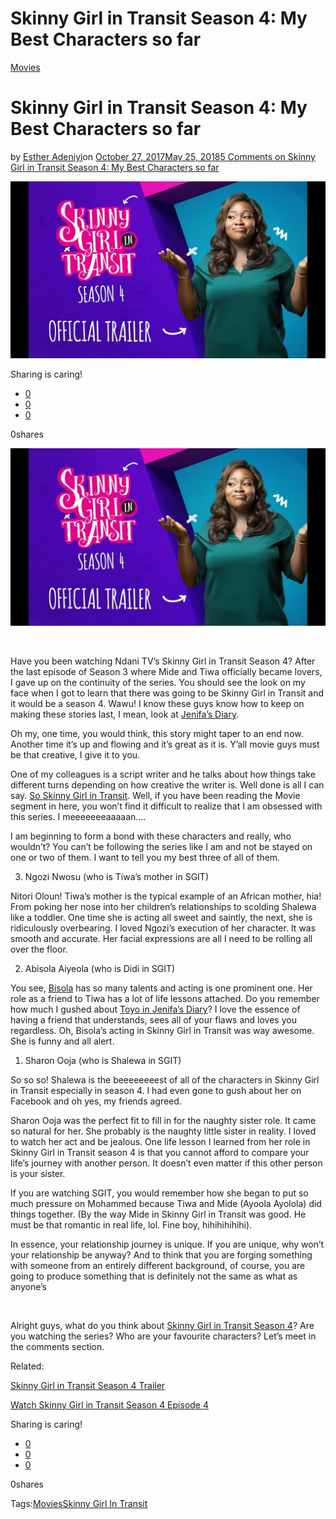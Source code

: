 # Skinny Girl in Transit Season 4: My Best Characters so far

[Movies](https://estheradeniyi.com/category/movies/)
# Skinny Girl in Transit Season 4: My Best Characters so far

by [Esther Adeniyi](https://estheradeniyi.com/author/esther-adeniyi/)on [October 27, 2017May 25, 2018](https://estheradeniyi.com/skinny-girl-in-transit-season-4-my-bes/)[5 Comments on Skinny Girl in Transit Season 4: My Best Characters so far](https://estheradeniyi.com/skinny-girl-in-transit-season-4-my-bes/#comments)

![](images/SkinnyGirlinTransit.jpg)

Sharing is caring!

- [0](https://www.facebook.com/sharer/sharer.php?u=https%3A%2F%2Festheradeniyi.com%2Fskinny-girl-in-transit-season-4-my-bes%2F&amp;t=Skinny%20Girl%20in%20Transit%20Season%204%3A%20My%20Best%20Characters%20so%20far)
- [0](https://twitter.com/intent/tweet?text=Skinny%20Girl%20in%20Transit%20Season%204%3A%20My%20Best%20Characters%20so%20far&amp;url=https%3A%2F%2Festheradeniyi.com%2Fskinny-girl-in-transit-season-4-my-bes%2F)
- [0](#)

0shares

[![Skinny Girl in Transit Season 4 images](images/SkinnyGirlinTransit-1024x576.jpg)](images/SkinnyGirlinTransit-1024x576.jpg)

&#xA0;

Have you been watching Ndani TV&#x2019;s Skinny Girl in Transit Season 4?
 After the last episode of Season 3 where Mide and Tiwa officially became
 lovers, I gave up on the continuity of the series. You should see the look on
 my face when I got to learn that there was going to be Skinny Girl in Transit
 and it would be a season 4. Wawu! I know these guys know how to keep on making
 these stories last, I mean, look at [Jenifa&#x2019;s Diary](https://www.estheradeniyi.com/currently-watching-jenifas-diary).

Oh my, one time, you would think, this story might taper to
 an end now. Another time it&#x2019;s up and flowing and it&#x2019;s great as it is. Y&#x2019;all
 movie guys must be that creative, I give it to you.

One of my colleagues is a script writer and he talks about
 how things take different turns depending on how creative the writer is. Well
 done is all I can say. [So Skinny Girl in Transit](https://www.bellanaija.com/2017/09/ndani-tvs-hit-show-skinny-girl-transit-back-season-4-check-official-posters-trailer/). Well, if you have been
 reading the Movie segment in here, you won&#x2019;t find it difficult to realize that
 I am obsessed with this series. I meeeeeeeaaaaan&#x2026;.

I am beginning to form a bond with these characters and
 really, who wouldn&#x2019;t? You can&#x2019;t be following the series like I am and not be
 stayed on one or two of them. I want to tell you my best three of all of them.

3. Ngozi Nwosu (who is Tiwa&#x2019;s mother in SGIT) 

Nitori Oloun! Tiwa&#x2019;s mother is the typical example of an
 African mother, hia! From poking her nose into her children&#x2019;s relationships to
 scolding Shalewa like a toddler. One time she is acting all sweet and saintly,
 the next, she is ridiculously overbearing. I loved Ngozi&#x2019;s execution of her
 character. It was smooth and accurate. Her facial expressions are all I need to
 be rolling all over the floor.

2. Abisola Aiyeola (who is Didi in SGIT) 

You see, [Bisola](https://www.estheradeniyi.com/bella-naija-interviews-first-runner-up) has so many talents and acting is one
 prominent one. Her role as a friend to Tiwa has a lot of life lessons attached.
 Do you remember how much I gushed about [Toyo in Jenifa&#x2019;s Diary](https://www.estheradeniyi.com/jenifas-diary-season-5-lessons)? I love the
 essence of having a friend that understands, sees all of your flaws and loves
 you regardless. Oh, Bisola&#x2019;s acting in Skinny Girl in Transit was way awesome.
 She is funny and all alert.

1. Sharon Ooja (who is Shalewa in SGIT)

So so so! Shalewa is the beeeeeeeest of all of the
 characters in Skinny Girl in Transit especially in season 4. I had even gone to
 gush about her on Facebook and oh yes, my friends agreed.

Sharon Ooja was the perfect fit to fill in for the naughty
 sister role. It came so natural for her. She probably is the naughty little
 sister in reality. I loved to watch her act and be jealous. One life lesson I
 learned from her role in Skinny Girl in Transit season 4 is that you cannot
 afford to compare your life&#x2019;s journey with another person. It doesn&#x2019;t even
 matter if this other person is your sister.

If you are watching SGIT, you would remember how she began
 to put so much pressure on Mohammed because Tiwa and Mide (Ayoola Ayolola) did
 things together. (By the way Mide in Skinny Girl in Transit was good. He must
 be that romantic in real life, lol. Fine boy, hihihihihihi).

In essence, your relationship journey is unique. If you are
 unique, why won&#x2019;t your relationship be anyway? And to think that you are
 forging something with someone from an entirely different background, of
 course, you are going to produce something that is definitely not the same as
 what as anyone&#x2019;s

&#xA0;

Alright guys, what do you think about [Skinny Girl in Transit Season 4](http://www.pulse.ng/entertainment/movies/watch-skinny-girl-in-transit-season-4-trailer-id7358364.html)? Are you watching the series? Who are your favourite characters? Let&#x2019;s
 meet in the comments section.

Related:

[Skinny Girl in Transit Season 4 Trailer](https://www.estheradeniyi.com/ndani-tvs-skinny-girl-in-transit-season)

[Watch Skinny Girl in Transit Season 4 Episode 4](https://www.estheradeniyi.com/watch-skinny-girl-in-transit-season-4)

Sharing is caring!

- [0](https://www.facebook.com/sharer/sharer.php?u=https%3A%2F%2Festheradeniyi.com%2Fskinny-girl-in-transit-season-4-my-bes%2F&amp;t=Skinny%20Girl%20in%20Transit%20Season%204%3A%20My%20Best%20Characters%20so%20far)
- [0](https://twitter.com/intent/tweet?text=Skinny%20Girl%20in%20Transit%20Season%204%3A%20My%20Best%20Characters%20so%20far&amp;url=https%3A%2F%2Festheradeniyi.com%2Fskinny-girl-in-transit-season-4-my-bes%2F)
- [0](#)

0shares

Tags:[Movies](https://estheradeniyi.com/tag/movies/)[Skinny Girl In Transit](https://estheradeniyi.com/tag/skinny-girl-in-transit/)